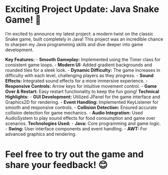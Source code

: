 # Exciting Project Update: Java Snake Game! 🐍
I’m excited to announce my latest project: a modern twist on the classic Snake game, built completely in Java! This project was an incredible chance to sharpen my Java programming skills and dive deeper into game development.

**Key Features:**
     - **Smooth Gameplay:** Implemented using the Timer class for consistent game loops.
     - **Modern UI:** Added gradient backgrounds and rounded tiles for a sleek look.
     - **Dynamic Difficulty:** The game increases in difficulty with each level, challenging players as they progress.
     - **Sound Effects:** Integrated sound effects for a more immersive experience.
     - **Responsive Controls:** Arrow keys for intuitive movement control.
     - **Game Over & Restart:** Easy restart functionality to keep the fun going!
**Technical Highlights:**
     - **GUI Development:** Utilized JPanel for the game interface and Graphics2D for rendering.
     - **Event Handling:** Implemented KeyListener for smooth and responsive controls.
     - **Collision Detection:** Ensured accurate collision detection for game mechanics.
     - **Audio Integration:** Used AudioSystem to play sound effects for food consumption and game over scenarios.
**Technologies Used:**
     - **Java:** Core programming and game logic.
     - **Swing:** User interface components and event handling.
     - **AWT:** For advanced graphics and rendering.
# Feel free to try out the game and share your feedback! 😊

